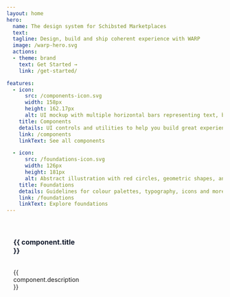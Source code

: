 ```yaml
---
layout: home
hero:
  name: The design system for Schibsted Marketplaces
  text:
  tagline: Design, build and ship coherent experience with WARP
  image: /warp-hero.svg
  actions:
  - theme: brand
    text: Get Started →
    link: /get-started/

features:
  - icon: 
      src: /components-icon.svg
      width: 158px
      height: 162.17px
      alt: UI mockup with multiple horizontal bars representing text, buttons and icons, alongside small colored squares and circular icons at the bottom with one indicating a checkmark and another showing a double-arrow icon.
    title: Components
    details: UI controls and utilities to help you build great experiences
    link: /components
    linkText: See all components 

  - icon: 
      src: /foundations-icon.svg
      width: 126px
      height: 181px
      alt: Abstract illustration with red circles, geometric shapes, and stylized figures.
    title: Foundations
    details: Guidelines for colour palettes, typography, icons and more.
    link: /foundations
    linkText: Explore foundations
---
```


<script setup>
const baseUrl = import.meta.env.BASE_URL

const componentData = [
  {
    title: 'CSS classes',
    href: `${baseUrl}foundations/styling/web/unocss`,
    image: {src: 'css-classes-card.svg', alt: 'A paper with two curly braces.'},
    description: 'Explore how to use pre-defined utility-first CSS classes'
  },
  {
    title: 'Icons',
    href: `${baseUrl}components/icons/`,
    image: {src: 'icons-card.svg', alt: 'Three talk bubbles that are smiling and have closed eyes'},
    description: 'Browse our library of UI icons'
  },
  {
    title: 'Colors',
    href: `${baseUrl}foundations/styling/web/background-color#quick-reference`,
    image: {src: 'colors-card.svg', alt: 'Two abstract shapes in grey and black colors, one bigger than the other'},
    description: 'Get quick access to predefined color palettes for backgrounds, text and border'
  },
  {
    title: 'Tokens',
    href: `${baseUrl}foundations/styling/web/text-color#quick-reference`,
    image: {src: 'tokens-card.svg', alt: 'Two abstract shapes in grey and black colors, one bigger than the other'},
    description: 'Discover design tokens for managing color, typography, and spacing'
  }
]

</script>

<cards class="card-container">
  <card v-for="component in componentData" :key="component.title" class="card-item">
    <h3 class="card-title">
      <a :href="component.href" class="card-link">{{ component.title }}</a>
    </h3>
    <img class="card-image" :src="component.image.src" :alt="component.image.alt"/>
    <p class="card-description">{{ component.description }}</p>
  </card>
</cards>

<style scoped>
.card-container {
  margin-top: 40px;
  display: grid;
  grid-template-columns: 1fr;
  gap: 20px;
}

@media (min-width: 640px) {
  .card-container {
    grid-template-columns: repeat(4, 1fr);
  }
}

.card-item {
  display: flex;
  flex-direction: column;
}

.card-title {
  font-size: 16px;
  margin-top: 16px;
  margin-left: 16px;
  margin-right: 16px;
  position: static;
}

.card-link {
  --vp-c-brand: #131B2D;
  color: var(--vp-c-brand);
  text-decoration: none;
  font-weight: bold;
  display: block;
  position: relative;
}

.card-link::before {
  content: "";
  position: absolute;
  top: 0;
  right: 0;
  bottom: 0;
  left: 0;
}

.card-image {
  order: -1;
}

.card-description {
  margin: 16px;
  font-size: 14px;
}

</style>

